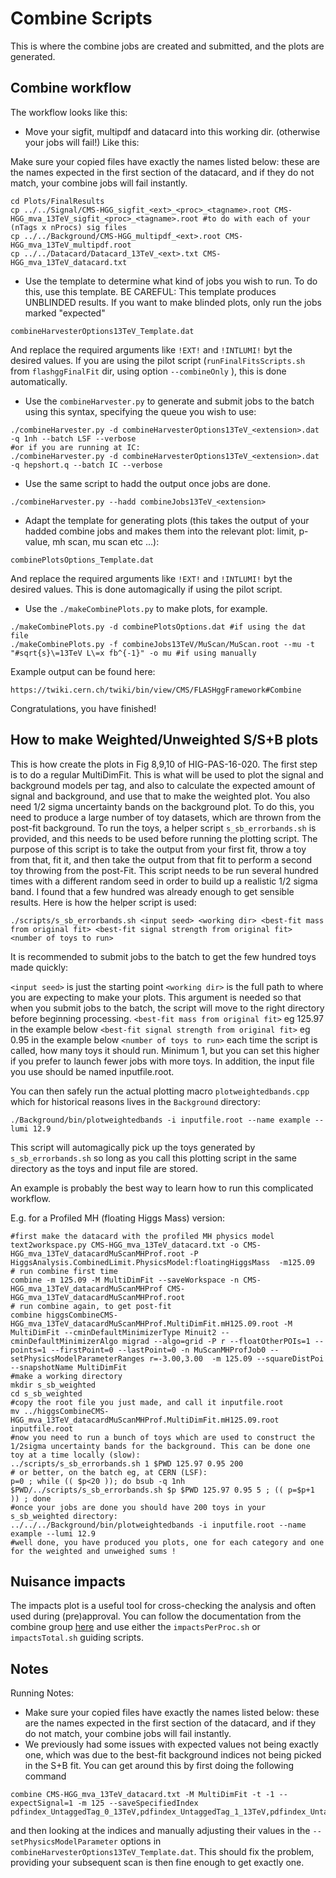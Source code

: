 # Combine Scripts

This is where the combine jobs are created and submitted, and the plots are generated.  

## Combine workflow

The workflow looks like this:
* Move your sigfit, multipdf and datacard into this working dir. (otherwise your jobs will fail!)
Like this:

Make sure your copied files have exactly the names listed below: these are the names expected in the first section of the datacard, and if they do not match, your combine jobs will fail instantly.

```
cd Plots/FinalResults
cp ../../Signal/CMS-HGG_sigfit_<ext>_<proc>_<tagname>.root CMS-HGG_mva_13TeV_sigfit_<proc>_<tagname>.root #to do with each of your (nTags x nProcs) sig files 
cp ../../Background/CMS-HGG_multipdf_<ext>.root CMS-HGG_mva_13TeV_multipdf.root
cp ../../Datacard/Datacard_13TeV_<ext>.txt CMS-HGG_mva_13TeV_datacard.txt
```

* Use the template to determine what kind of jobs you wish to run. 
To do this, use this template. BE CAREFUL: This template produces UNBLINDED results. If you want to make blinded plots, only run the jobs marked "expected" 

```
combineHarvesterOptions13TeV_Template.dat
```

And replace the required arguments like `!EXT!` and `!INTLUMI!` byt the desired values. If you are using the pilot script (`runFinalFitsScripts.sh` from `flashggFinalFit` dir,  using option `--combineOnly` ), this is done automatically.

* Use the `combineHarvester.py` to generate and submit jobs to the batch using this syntax, specifying the queue you wish to use:

```
./combineHarvester.py -d combineHarvesterOptions13TeV_<extension>.dat -q 1nh --batch LSF --verbose
#or if you are running at IC:
./combineHarvester.py -d combineHarvesterOptions13TeV_<extension>.dat -q hepshort.q --batch IC --verbose
```

* Use the same script to hadd the output once jobs are done.

```
./combineHarvester.py --hadd combineJobs13TeV_<extension>
```

* Adapt the template for generating plots (this takes the output of your hadded combine jobs and makes them into the relevant plot: limit, p-value, mh scan, mu scan etc ...):

```
combinePlotsOptions_Template.dat
```

And replace the required arguments like `!EXT!` and `!INTLUMI!` byt the desired values. This is done automagically if using the pilot script.

* Use the `./makeCombinePlots.py` to make plots, for example.

```
./makeCombinePlots.py -d combinePlotsOptions.dat #if using the dat file 
./makeCombinePlots.py -f combineJobs13TeV/MuScan/MuScan.root --mu -t "#sqrt{s}\=13TeV L\=x fb^{-1}" -o mu #if using manually
```

Example output can be found here:
```
https://twiki.cern.ch/twiki/bin/view/CMS/FLASHggFramework#Combine
```


Congratulations, you have finished!

## How to make Weighted/Unweighted S/S+B plots

This is how create the plots in Fig 8,9,10 of HIG-PAS-16-020.
The first step is to do a regular MultiDimFit.
This is what will be used to plot the signal and background models per tag, and also to calculate the expected amount of signal and background, and use that to make the weighted plot.
You also need 1/2 sigma uncertainty bands on the background plot.
To do this, you need to produce a large number of toy datasets, which are thrown from the post-fit background. To run the toys, a helper script `s_sb_errorbands.sh` is provided, and this needs to be used before running the plotting script. The purpose of this script is to take the output from your first fit, throw a toy from that, fit it, and then take the output from that fit to perform a second toy throwing from the post-Fit.
This script needs to be run several hundred times with a different random seed in order to build up a realistic 1/2 sigma band. I found that a few hundred was already enough to get sensible results.
Here is how the helper script is used: 
```
./scripts/s_sb_errorbands.sh <input seed> <working dir> <best-fit mass from original fit> <best-fit signal strength from original fit> <number of toys to run>
```
It is recommended to submit jobs to the batch to get the few hundred toys made quickly:

`<input seed>` is just the starting point 
`<working dir>` is the full path to where you are expecting to make your plots. This argument is needed so that when you submit jobs to the batch, the script will move to the right directory before beginning processing.
`<best-fit mass from original fit>` eg 125.97 in the example below
`<best-fit signal strength from original fit>` eg 0.95 in the example below
`<number of toys to run>` each time the script is called, how many toys it should run. Minimum 1, but you can set this higher if you prefer to launch fewer jobs with more toys.
In addition, the input file you use should be named inputfile.root.

You can then safely run the actual plotting macro `plotweightedbands.cpp` which for historical reasons lives in the `Background` directory:

```
./Background/bin/plotweightedbands -i inputfile.root --name example --lumi 12.9
```

This script will automagically pick up the toys generated by `s_sb_errorbands.sh` so long as you call this plotting script in the same directory as the toys and input file are stored.  

An example is probably the best way to learn how to run this complicated workflow.

E.g. for a Profiled MH (floating Higgs Mass) version:
```
#first make the datacard with the profiled MH physics model
text2workspace.py CMS-HGG_mva_13TeV_datacard.txt -o CMS-HGG_mva_13TeV_datacardMuScanMHProf.root -P HiggsAnalysis.CombinedLimit.PhysicsModel:floatingHiggsMass  -m125.09 
# run combine first time
combine -m 125.09 -M MultiDimFit --saveWorkspace -n CMS-HGG_mva_13TeV_datacardMuScanMHProf CMS-HGG_mva_13TeV_datacardMuScanMHProf.root 
# run combine again, to get post-fit 
combine higgsCombineCMS-HGG_mva_13TeV_datacardMuScanMHProf.MultiDimFit.mH125.09.root -M MultiDimFit --cminDefaultMinimizerType Minuit2 --cminDefaultMinimizerAlgo migrad --algo=grid -P r --floatOtherPOIs=1 --points=1 --firstPoint=0 --lastPoint=0 -n MuScanMHProfJob0 --setPhysicsModelParameterRanges r=-3.00,3.00  -m 125.09 --squareDistPoi --snapshotName MultiDimFit
#make a working directory
mkdir s_sb_weighted
cd s_sb_weighted
#copy the root file you just made, and call it inputfile.root 
mv ../higgsCombineCMS-HGG_mva_13TeV_datacardMuScanMHProf.MultiDimFit.mH125.09.root inputfile.root
#now you need to run a bunch of toys which are used to construct the 1/2sigma uncertainty bands for the background. This can be done one toy at a time locally (slow):
../scripts/s_sb_errorbands.sh 1 $PWD 125.97 0.95 200
# or better, on the batch eg, at CERN (LSF):
p=0 ; while (( $p<20 )); do bsub -q 1nh $PWD/../scripts/s_sb_errorbands.sh $p $PWD 125.97 0.95 5 ; (( p=$p+1 )) ; done
#once your jobs are done you should have 200 toys in your s_sb_weighted directory:
../../../Background/bin/plotweightedbands -i inputfile.root --name example --lumi 12.9
#well done, you have produced you plots, one for each category and one for the weighted and unweighed sums !
```

## Nuisance impacts
The impacts plot is a useful tool for cross-checking the analysis and often used during (pre)approval. You can follow the documentation from the combine group [here](https://twiki.cern.ch/twiki/bin/view/CMS/HiggsWG/SWGuideNonStandardCombineUses#Nuisance_parameter_impacts) and use either the `impactsPerProc.sh` or `impactsTotal.sh` guiding scripts.

## Notes

Running Notes:
* Make sure your copied files have exactly the names listed below: these are the names expected in the first section of the datacard, and if they do not match, your combine jobs will fail instantly.
* We previously had some issues with expected values not being exactly one, which was due to the best-fit background indices not being picked in the S+B fit. You can get around this by first doing the following command 
```
combine CMS-HGG_mva_13TeV_datacard.txt -M MultiDimFit -t -1 --expectSignal=1 -m 125 --saveSpecifiedIndex pdfindex_UntaggedTag_0_13TeV,pdfindex_UntaggedTag_1_13TeV,pdfindex_UntaggedTag_2_13TeV,pdfindex_UntaggedTag_3_13TeV,pdfindex_VBFTag_0_13TeV,pdfindex_VBFTag_1_13TeV,pdfindex_VBFTag_2_13TeV,pdfindex_TTHHadronicTag_13TeV,pdfindex_TTHLeptonicTag_13TeV,pdfindex_ZHLeptonicTag_13TeV,pdfindex_WHLeptonicTag_13TeV,pdfindex_VHLeptonicLooseTag_13TeV,pdfindex_VHHadronicTag_13TeV,pdfindex_VHMetTag_13TeV
```
and then looking at the indices and manually adjusting their values in the `--setPhysicsModelParameter` options in `combineHarvesterOptions13TeV_Template.dat`. This should fix the problem, providing your subsequent scan is then fine enough to get exactly one. 
